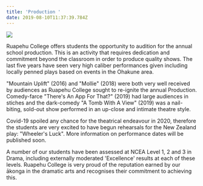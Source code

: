 ```yaml
---
title: 'Production '
date: 2019-08-10T11:37:39.784Z
---
```

![](https://res.cloudinary.com/ruapehu-college/image/upload/v1621510290/Performing%20Arts/PRODUCTIONS_-_Mollie_TAAFT_ATWAV_nyxjh3.jpg)

Ruapehu College offers students the opportunity to audition for the annual school production. This is an activity that requires dedication and commitment beyond the classroom in order to produce quality shows. The last five years have seen very high caliber performances given including locally penned plays based on events in the Ohakune area. 

"Mountain Uplift" (2016) and "Mollie" (2018) were both very well received by audiences as Ruapehu College sought to re-ignite the annual Production. Comedy-farce "There's An App For That?" (2019) had large audiences in stiches and the dark-comedy "A Tomb With A View" (2019) was a nail-biting, sold-out show performed in an up-close and intimate theatre style.

Covid-19 spoiled any chance for the theatrical endeavour in 2020, therefore the students are very excited to have begun rehearsals for the New Zealand play: "Wheeler's Luck". More information on performance dates will be published soon.

A number of our students have been assessed at NCEA Level 1, 2 and 3 in Drama, including externally moderated 'Excellence' results at each of these levels. Ruapehu College is very proud of the reputation earned by our ākonga in the dramatic arts and recognises their commitment to achieving this.
